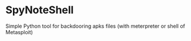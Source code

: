 # SpyNoteShell
Simple Python tool for backdooring apks files (with meterpreter or shell of Metasploit)
